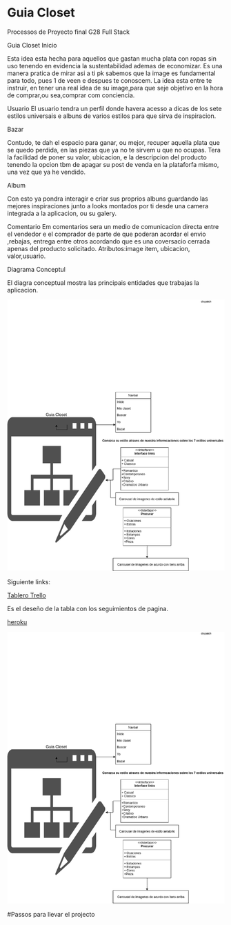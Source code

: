 # Guia Closet
Processos de Proyecto final G28 Full Stack

Guia Closet
Inicio

Esta idea esta hecha para aquellos que gastan mucha plata con ropas sin uso tenendo en evidencia la sustentabilidad ademas de economizar.
Es una manera pratica de mirar asi a ti pk sabemos que la image es fundamental para todo, pues 1 de veen e despues te conoscem.
La idea esta entre te instruir, en tener una real idea de su image,para que seje objetivo en la hora de comprar,ou sea,comprar com conciencia.

Usuario
El usuario tendra un perfil donde havera acesso a dicas de los sete estilos universais e albuns de varios estilos para que sirva de inspiracion.

Bazar

Contudo, te dah el espacio para ganar, ou mejor, recuper aquella plata que se quedo perdida, en las piezas que ya no te sirvem u que no ocupas.
Tera la facilidad de poner su valor, ubicacion, e la descripcion del producto tenendo la opcion tbm de apagar su post de venda en la plataforfa mismo, una vez que ya he vendido.

Album

Con esto ya pondra interagir e criar sus proprios albuns guardando las mejores inspiraciones junto a looks montados por ti desde una camera integrada a la aplicacion, ou su galery.
 
 Comentario
Em comentarios sera un medio de comunicacion directa entre el vendedor e el comprador de parte de que poderan acordar el envio ,rebajas, entrega entre otros acordando que es una coversacio cerrada apenas del producto solicitado.
Atributos:image item, ubicacion, valor,usuario.

 
 Diagrama Conceptul
   
El diagra conceptual mostra las principais entidades que trabajas la aplicacion.


![alt text][logic]

[logic]: /concepto_diagram.png


Siguiente links:

[Tablero Trello](https://trello.com/b/dQ99sFhm/projecto-guia-closet)

Es el deseño de la tabla con los seguimientos de pagina.


[heroku](https://git.heroku.com/sleepy-caverns-10926.git)


![alt text][logic]

[logic]: /logic_diagram.png

#Passos para llevar el projecto

